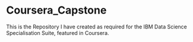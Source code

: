 # Coursera_Capstone
This is the Repository I have created as required for the IBM Data Science Specialisation Suite, featured in Coursera. 
